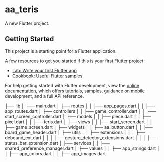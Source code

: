 # aa_teris

A new Flutter project.

## Getting Started

This project is a starting point for a Flutter application.

A few resources to get you started if this is your first Flutter project:

- [Lab: Write your first Flutter app](https://docs.flutter.dev/get-started/codelab)
- [Cookbook: Useful Flutter samples](https://docs.flutter.dev/cookbook)

For help getting started with Flutter development, view the
[online documentation](https://docs.flutter.dev/), which offers tutorials,
samples, guidance on mobile development, and a full API reference.

├── lib
│   ├── main.dart
│   ├── routes
│   │   ├── app_pages.dart
│   │   ├── app_routes.dart
│   ├── controllers
│   │   ├── game_controller.dart
│   │   ├── start_screen_controller.dart
│   ├── models
│   │   ├── piece.dart
│   │   ├── pixel.dart
│   │   ├── teris.dart
│   ├── views
│   │   ├── start_screen.dart
│   │   ├── game_screen.dart
│   ├── widgets
│   │   ├── aa_button.dart
│   │   ├── board_game_header.dart
│   ├── utils
│   │   ├── extensions
│   │   │   ├── debound_ext.dart
│   │   │   ├── gesture_detector_extensions.dart
│   │   │   ├── status_bar_extension.dart
│   ├── services
│   │   ├── shared_preference_manager.dart
│   ├── values
│   │   ├── app_strings.dart
│   │   ├── app_colors.dart
│   │   ├── app_images.dart

